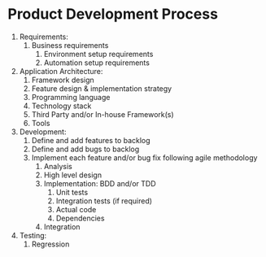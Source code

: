 # Product Development Process #
1. Requirements:
	1. Business requirements
		1. Environment setup requirements
		2. Automation setup requirements
2. Application Architecture:
	1. Framework design
	2. Feature design & implementation strategy
	3. Programming language
	4. Technology stack
	5. Third Party and/or In-house Framework(s)
	6. Tools
3. Development:
	1. Define and add features to backlog
	2. Define and add bugs to backlog
	3. Implement each feature and/or bug fix following agile methodology
		1. Analysis
		2. High level design
		3. Implementation: BDD and/or TDD
			1. Unit tests
			2. Integration tests (if required)
			3. Actual code
			4. Dependencies
		5. Integration
4. Testing:
	1. Regression